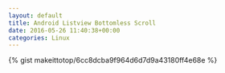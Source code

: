```yaml
---
layout: default                                                                                                              
title: Android Listview Bottomless Scroll                                                                                                                       
date: 2016-05-26 11:40:38+00:00                                                                                                                        
categories: Linux                                                                                                                
---                                                                                                                              
```


{% gist makeittotop/6cc8dcba9f964d6d7d9a43180ff4e68e %}                                                                                                           

